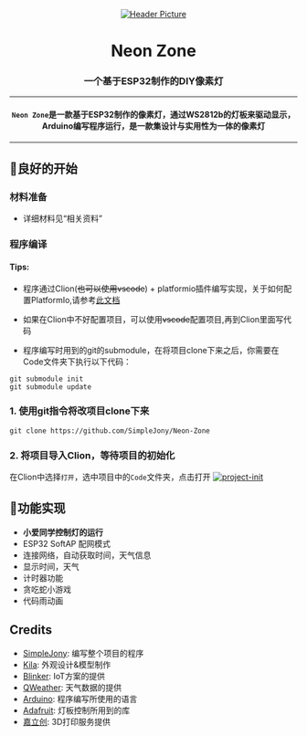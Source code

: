 <div align="center">

[![Header Picture](https://z1.ax1x.com/2023/11/05/piQY8Ld.png)](https://imgse.com/i/piQY8Ld)
# Neon Zone
### 一个基于ESP32制作的DIY像素灯

---
#### `Neon Zone`是一款基于ESP32制作的像素灯，通过WS2812b的灯板来驱动显示，Arduino编写程序运行，是一款集设计与实用性为一体的像素灯
---
</div>

## 👐良好的开始
### 材料准备

* 详细材料见“相关资料”

### 程序编译
#### Tips:
* 程序通过Clion(~~也可以使用vscode~~) + platformio插件编写实现，关于如何配置PlatformIo,请参考[此文档](https://docs.platformio.org/en/latest/integration/ide/pioide.html)

* 如果在Clion中不好配置项目，可以使用~~vscode~~配置项目,再到Clion里面写代码

* 程序编写时用到的git的submodule，在将项目clone下来之后，你需要在Code文件夹下执行以下代码：
```
git submodule init
git submodule update
```

### 1. 使用git指令将改项目clone下来
```
git clone https://github.com/SimpleJony/Neon-Zone
```
### 2. 将项目导入Clion，等待项目的初始化
在Clion中选择`打开`，选中项目中的`Code`文件夹，点击打开
[![project-init](https://z1.ax1x.com/2023/10/01/pPLKoIU.png)](https://imgse.com/i/pPLKoIU)

## 📱功能实现
* **小爱同学控制灯的运行**
* ESP32 SoftAP 配网模式
* 连接网络，自动获取时间，天气信息
* 显示时间，天气
* 计时器功能
* 贪吃蛇小游戏
* 代码雨动画

## Credits
* [SimpleJony](https://github.com/SimpleJony): 编写整个项目的程序
* [Kila](https://space.bilibili.com/278299486/?spm_id_from=333.999.0.0): 外观设计&模型制作
* [Blinker](https://github.com/blinker-iot): IoT方案的提供
* [QWeather](https://www.qweather.com/): 天气数据的提供
* [Arduino](https://github.com/arduino): 程序编写所使用的语言
* [Adafruit](https://github.com/adafruit): 灯板控制所用到的库
* [嘉立创](https://www.jlc.com/): 3D打印服务提供
